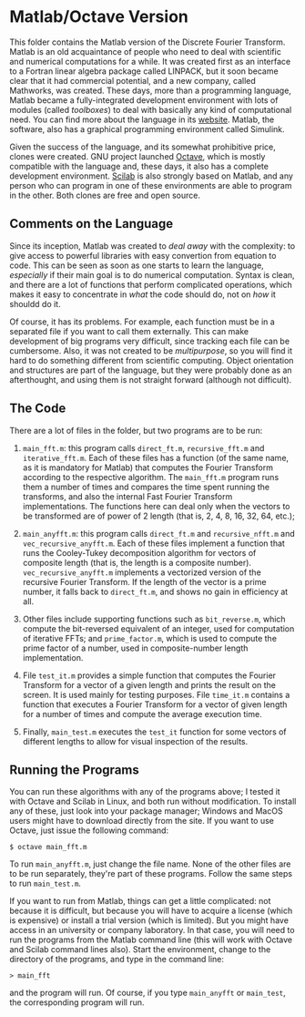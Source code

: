 # Matlab/Octave Version
This folder contains the Matlab version of the Discrete Fourier Transform. Matlab is an old acquaintance of people who need to deal with scientific and numerical computations for a while. It was created first as an interface to a Fortran linear algebra package called LINPACK, but it soon became clear that it had commercial potential, and a new company, called Mathworks, was created. These days, more than a programming language, Matlab became a fully-integrated development environment with lots of modules (called *toolboxes*) to deal with basically any kind of computational need. You can find more about the language in its [website](http://mathworks.com/). Matlab, the software, also has a graphical programming environment called Simulink.

Given the success of the language, and its somewhat prohibitive price, clones were created. GNU project launched [Octave](http://octave.org), which is mostly compatible with the language and, these days, it also has a complete development environment. [Scilab](http://scilab.org/) is also strongly based on Matlab, and any person who can program in one of these environments are able to program in the other. Both clones are free and open source.


## Comments on the Language
Since its inception, Matlab was created to *deal away* with the complexity: to give access to powerful libraries with easy convertion from equation to code. This can be seen as soon as one starts to learn the language, *especially* if their main goal is to do numerical computation. Syntax is clean, and there are a lot of functions that perform complicated operations, which makes it easy to concentrate in *what* the code should do, not on *how* it shouldd do it.

Of course, it has its problems. For example, each function must be in a separated file if you want to call them externally. This can make development of big programs very difficult, since tracking each file can be cumbersome. Also, it was not created to be *multipurpose*, so you will find it hard to do something different from scientific computing. Object orientation and structures are part of the language, but they were probably done as an afterthought, and using them is not straight forward (although not difficult).


## The Code
There are a lot of files in the folder, but two programs are to be run:

1. `main_fft.m`: this program calls `direct_ft.m`, `recursive_fft.m` and `iterative_fft.m`. Each of these files has a function (of the same name, as it is mandatory for Matlab) that computes the Fourier Transform according to the respective algorithm. The `main_fft.m` program runs them a number of times and compares the time spent running the transforms, and also the internal Fast Fourier Transform implementations. The functions here can deal only when the vectors to be transformed are of power of 2 length (that is, 2, 4, 8, 16, 32, 64, etc.);

2. `main_anyfft.m`: this program calls `direct_ft.m` and `recursive_nfft.m` and `vec_recursive_anyfft.m`. Each of these files implement a function that runs the Cooley-Tukey decomposition algorithm for vectors of composite length (that is, the length is a composite number). `vec_recursive_anyfft.m` implements a vectorized version of the recursive Fourier Transform. If the length of the vector is a prime number, it falls back to `direct_ft.m`, and shows no gain in efficiency at all.

3. Other files include supporting functions such as `bit_reverse.m`, which compute the bit-reversed equivalent of an integer, used for computation of iterative FFTs; and `prime_factor.m`, which is used to compute the prime factor of a number, used in composite-number length implementation.

4. File `test_it.m` provides a simple function that computes the Fourier Transform for a vector of a given length and prints the result on the screen. It is used mainly for testing purposes. File `time_it.m` contains a function that executes a Fourier Transform for a vector of given length for a number of times and compute the average execution time.

5. Finally, `main_test.m` executes the `test_it` function for some vectors of different lengths to allow for visual inspection of the results.


## Running the Programs
You can run these algorithms with any of the programs above; I tested it with Octave and Scilab in Linux, and both run without modification. To install any of these, just look into your package manager; Windows and MacOS users might have to download directly from the site. If you want to use Octave, just issue the following command:

```
$ octave main_fft.m
```

To run `main_anyfft.m`, just change the file name. None of the other files are to be run separately, they're part of these programs. Follow the same steps to run `main_test.m`.

If you want to run from Matlab, things can get a little complicated: not because it is difficult, but because you will have to acquire a license (which is expensive) or install a trial version (which is limited). But you might have access in an university or company laboratory. In that case, you will need to run the programs from the Matlab command line (this will work with Octave and Scilab command lines also). Start the environment, change to the directory of the programs, and type in the command line:

```
> main_fft
```

and the program will run. Of course, if you type `main_anyfft` or `main_test`, the corresponding program will run.
